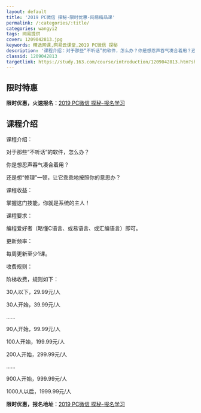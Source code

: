 ```yaml
---
layout: default
title: '2019 PC微信 探秘-限时优惠-网易精品课'
permalink: /:categories/:title/
categories: wangyi2
tags: 网易提供
cover: 1209042813.jpg
keywords: 精选网课,网易云课堂,2019 PC微信 探秘
description: '课程介绍：对于那些“不听话”的软件，怎么办？你是想忍声吞气凑合着用？还是想“修理”一顿，让它乖乖地按照你的意思办？课程收'
classid: 1209042813
targetlink: https://study.163.com/course/introduction/1209042813.htm?share=1&shareId=1025206652&utm_campaign=share&utm_medium=iphoneShare&utm_source=&utm_u=1025206652
---
```


## 限时特惠

**限时优惠，火速报名**：[2019 PC微信 探秘-报名学习](https://study.163.com/course/introduction/1209042813.htm?share=1&shareId=1025206652&utm_campaign=share&utm_medium=iphoneShare&utm_source=&utm_u=1025206652)

## 课程介绍

课程介绍：

对于那些“不听话”的软件，怎么办？

你是想忍声吞气凑合着用？

还是想“修理”一顿，让它乖乖地按照你的意思办？



课程收益：

掌握这门技能，你就是系统的主人！



课程要求：

编程爱好者（略懂C语言、或易语言、或汇编语言）即可。



更新频率：

每周更新至少1课。



收费规则：

阶梯收费，规则如下：

30人以下，29.99元/人

30人开始，39.99元/人

......

90人开始，99.99元/人

100人开始，199.99元/人

200人开始，299.99元/人

......

900人开始，999.99元/人

1000人以后，1999.99元/人

**限时优惠，报名地址**：[2019 PC微信 探秘-报名学习](https://study.163.com/course/introduction/1209042813.htm?share=1&shareId=1025206652&utm_campaign=share&utm_medium=iphoneShare&utm_source=&utm_u=1025206652)

